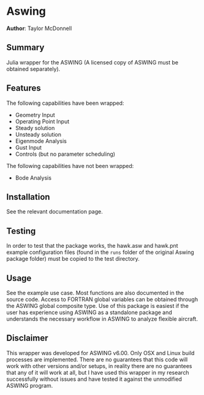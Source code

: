 # Aswing

**Author**: Taylor McDonnell

## Summary
Julia wrapper for the ASWING (A licensed copy of ASWING must be obtained separately).

## Features

The following capabilities have been wrapped:
 * Geometry Input
 * Operating Point Input
 * Steady solution
 * Unsteady solution
 * Eigenmode Analysis
 * Gust Input
 * Controls (but no parameter scheduling)

The following capabilities have not been wrapped:
 * Bode Analysis

## Installation

See the relevant documentation page.

## Testing

In order to test that the package works, the hawk.asw and hawk.pnt example configuration files (found in the `runs` folder of the original Aswing package folder) must be copied to the test directory.

## Usage

See the example use case. Most functions are also documented in the source code. Access to FORTRAN global variables can be obtained through the ASWING global composite type. Use of this package is easiest if the user has experience using ASWING as a standalone package and understands the necessary workflow in ASWING to analyze flexible aircraft.

## Disclaimer

This wrapper was developed for ASWING v6.00.  Only OSX and Linux build processes are implemented.  There are no guarantees that this code will work with other versions and/or setups, in reality there are no guarantees that any of it will work at all, but I have used this wrapper in my research successfully without issues and have tested it against the unmodified ASWING program.
